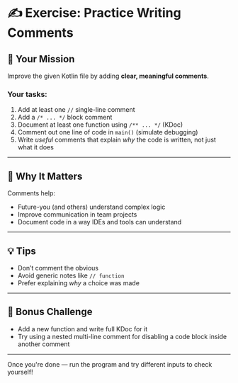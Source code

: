 # ✍️ Exercise: Practice Writing Comments

## 🎯 Your Mission

Improve the given Kotlin file by adding **clear, meaningful comments**.

### Your tasks:

1. Add at least one `//` single-line comment
2. Add a `/* ... */` block comment
3. Document at least one function using `/** ... */` (KDoc)
4. Comment out one line of code in `main()` (simulate debugging)
5. Write *useful* comments that explain *why* the code is written, not just what it does

---

## 🧠 Why It Matters

Comments help:

- Future-you (and others) understand complex logic
- Improve communication in team projects
- Document code in a way IDEs and tools can understand

---

## 💡 Tips

- Don’t comment the obvious
- Avoid generic notes like `// function`
- Prefer explaining *why* a choice was made

---

## 🧪 Bonus Challenge

- Add a new function and write full KDoc for it
- Try using a nested multi-line comment for disabling a code block inside another comment

---

Once you're done — run the program and try different inputs to check yourself!
